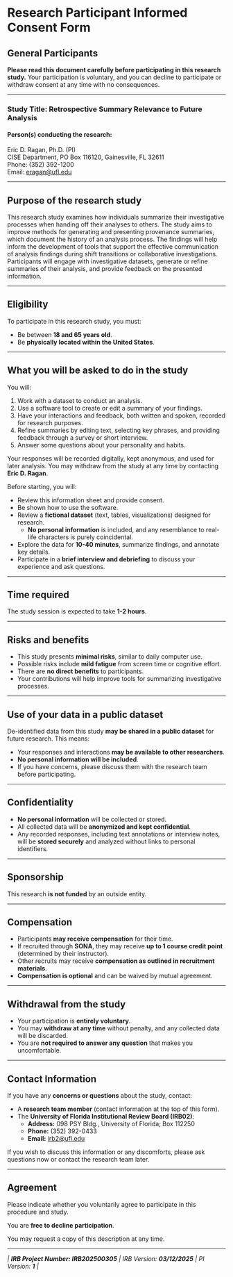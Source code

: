# Research Participant Informed Consent Form

## General Participants  

**Please read this document carefully before participating in this research study.** Your participation is voluntary, and you can decline to participate or withdraw consent at any time with no consequences.

---

### Study Title: Retrospective Summary Relevance to Future Analysis

#### Person(s) conducting the research:
Eric D. Ragan, Ph.D. (PI)  
CISE Department, PO Box 116120, Gainesville, FL 32611  
Phone: (352) 392-1200  
Email: [eragan@ufl.edu](mailto:eragan@ufl.edu)

---

## Purpose of the research study

This research study examines how individuals summarize their investigative processes when handing off their analyses to others. The study aims to improve methods for generating and presenting provenance summaries, which document the history of an analysis process. The findings will help inform the development of tools that support the effective communication of analysis findings during shift transitions or collaborative investigations. Participants will engage with investigative datasets, generate or refine summaries of their analysis, and provide feedback on the presented information.

---

## Eligibility

To participate in this research study, you must:
- Be between **18 and 65 years old**.
- Be **physically located within the United States**.

---

## What you will be asked to do in the study

You will:
1. Work with a dataset to conduct an analysis.
2. Use a software tool to create or edit a summary of your findings.
3. Have your interactions and feedback, both written and spoken, recorded for research purposes.
4. Refine summaries by editing text, selecting key phrases, and providing feedback through a survey or short interview.
5. Answer some questions about your personality and habits.

Your responses will be recorded digitally, kept anonymous, and used for later analysis. You may withdraw from the study at any time by contacting **Eric D. Ragan**.

Before starting, you will:
- Review this information sheet and provide consent.
- Be shown how to use the software.
- Review a **fictional dataset** (text, tables, visualizations) designed for research.
  - **No personal information** is included, and any resemblance to real-life characters is purely coincidental.
- Explore the data for **10-40 minutes**, summarize findings, and annotate key details.
- Participate in a **brief interview and debriefing** to discuss your experience and ask questions.

---

## Time required

The study session is expected to take **1-2 hours**.

---

## Risks and benefits

- This study presents **minimal risks**, similar to daily computer use.
- Possible risks include **mild fatigue** from screen time or cognitive effort.
- There are **no direct benefits** to participants.
- Your contributions will help improve tools for summarizing investigative processes.

---

## Use of your data in a public dataset

De-identified data from this study **may be shared in a public dataset** for future research. This means:
- Your responses and interactions **may be available to other researchers**.
- **No personal information will be included**.
- If you have concerns, please discuss them with the research team before participating.

---

## Confidentiality

- **No personal information** will be collected or stored.
- All collected data will be **anonymized and kept confidential**.
- Any recorded responses, including text annotations or interview notes, will be **stored securely** and analyzed without links to personal identifiers.

---

## Sponsorship

This research **is not funded** by an outside entity.

---

## Compensation

- Participants **may receive compensation** for their time.
- If recruited through **SONA**, they may receive **up to 1 course credit point** (determined by their instructor).
- Other recruits may receive **compensation as outlined in recruitment materials**.
- **Compensation is optional** and can be waived by mutual agreement.

---

## Withdrawal from the study

- Your participation is **entirely voluntary**.
- You may **withdraw at any time** without penalty, and any collected data will be discarded.
- You are **not required to answer any question** that makes you uncomfortable.

---

## Contact Information

If you have any **concerns or questions** about the study, contact:
- A **research team member** (contact information at the top of this form).
- The **University of Florida Institutional Review Board (IRB02)**:
  - **Address:** 098 PSY Bldg., University of Florida; Box 112250
  - **Phone:** (352) 392-0433
  - **Email:** [irb2@ufl.edu](mailto:irb2@ufl.edu)

If you wish to discuss this information or any discomforts, please ask questions now or contact the research team later.

---

## Agreement

Please indicate whether you voluntarily agree to participate in this procedure and study.

You are **free to decline participation**.

You may request a copy of this description at any time.

---

*| **IRB Project Number: IRB202500305** | IRB Version: **03/12/2025** | PI Version: **1** |*
